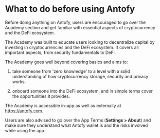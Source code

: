 # What to do before using Antofy

Before doing anything on Antofy, users are encouraged to go over the Academy section and get familiar with essential aspects of cryptocurrency and the DeFi ecosystem.

The Academy was built to educate users looking to decentralize capital by investing in cryptocurrencies and the DeFi ecosystem. It covers all important aspects, from security fundamentals to DeFi.

The Academy goes well beyond covering basics and aims to:

1. take someone from 'zero knowledge' to a level with a solid understanding of how cryptocurrency storage, security and privacy works.

2. onboard someone into the DeFi ecosystem, and in simple terms cover the opportunities it provides.

The Academy is accessible in-app as well as externally at https://antofy.com.

Users are also advised to go over the App Terms (**Settings > About**) and make sure they understand what Antofy wallet is and the risks involved while using the app.
